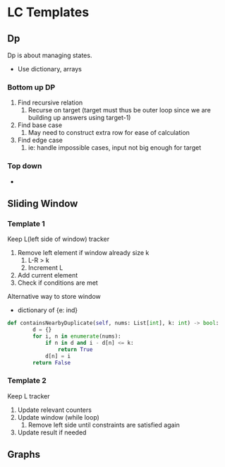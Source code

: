 # LC Templates

## Dp

Dp is about managing states. 
- Use dictionary, arrays


### Bottom up DP 
1. Find recursive relation
	1. Recurse on target (target must thus be outer loop since we are building up answers using target-1)
2. Find base case 
	1. May need to construct extra row for ease of calculation
3. Find edge case
	1. ie: handle impossible cases, input not big enough for target
### Top down
- 


## Sliding Window

### Template 1
Keep L(left side of window) tracker 

1. Remove left element if window already size k
	1. L-R > k
	2. Increment L
2. Add current element
3. Check if conditions are met

Alternative way to store window
- dictionary of {e: ind}

```python
def containsNearbyDuplicate(self, nums: List[int], k: int) -> bool:
        d = {}
        for i, n in enumerate(nums):
            if n in d and i - d[n] <= k:
                return True
            d[n] = i
        return False
```
### Template 2
Keep L tracker

1. Update relevant counters
2. Update window (while loop)
	1. Remove left side until constraints are satisfied again
3. Update result if needed







## Graphs
